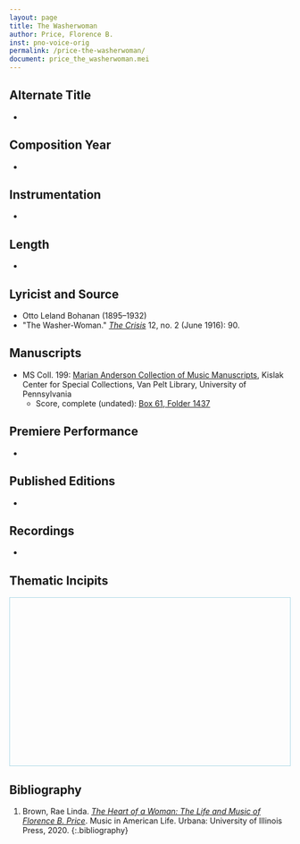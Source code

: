 ```yaml
---
layout: page
title: The Washerwoman
author: Price, Florence B.
inst: pno-voice-orig
permalink: /price-the-washerwoman/
document: price_the_washerwoman.mei
---
```


## Alternate Title
- 

## Composition Year
- 

## Instrumentation
- 

## Length
- 

## Lyricist and Source
- Otto Leland Bohanan (1895&ndash;1932)
- "The Washer-Woman." [*The Crisis*](https://books.google.com/books?id=eyoG2wFb_LwC) 12, no. 2 (June 1916): 90.

## Manuscripts
- MS Coll. 199: <a href="https://www.library.upenn.edu/detail/collection/marian-anderson-collection" target="_blank">Marian Anderson Collection of Music Manuscripts</a>, Kislak Center for Special Collections, Van Pelt Library, University of Pennsylvania
    * Score, complete (undated): <a href="https://franklin.library.upenn.edu/catalog/FRANKLIN_9923566963503681" target="_blank">Box 61, Folder 1437</a>

## Premiere Performance
- 

## Published Editions
- 

## Recordings
- 

## Thematic Incipits
<div>
  <div id="app" class="panel" style="border: 1px solid lightblue; min-height: 300px;"></div>
</div>

<script type="module">
  import 'https://www.verovio.org/javascript/app/verovio-app.js';

  const options = {
      defaultView: 'responsive', // default is 'responsive', alternative is 'document'
      defaultZoom: 3, // 0-7, default is 4
      enableResponsive: true, // default is true
      enableDocument: true, // default is true
  }

  // Create the app - here with an empty option object
  const app = new Verovio.App(document.getElementById("app"), options);

  // Load a file (MEI or MusicXML)
  fetch("{{site.baseurl}}/assets/mei/{{page.document}}")
      .then(function(response) {
          return response.text();
      })
      .then(function(text) {
          app.loadData(text);
      });

</script>

## Bibliography
1. Brown, Rae Linda. <a href="https://www.worldcat.org/title/1122800180" target="_blank">*The Heart of a Woman: The Life and Music of Florence B. Price*</a>. Music in American Life. Urbana: University of Illinois Press, 2020.
{:.bibliography}
